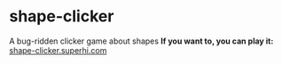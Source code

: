 # shape-clicker
A bug-ridden clicker game about shapes
**If you want to, you can play it:** <a href="shape-clicker.superhi.com">shape-clicker.superhi.com</a>
